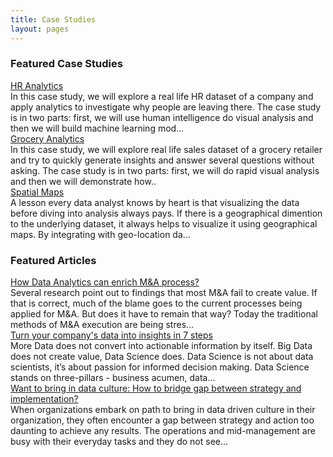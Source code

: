 ```yaml
---
title: Case Studies
layout: pages
---
```


<!--=====================
          Content
======================-->
<section id="content">
  <div class="container">
    <div class="row">
      <div class="col-sm-12">
        <h3>Featured Case Studies</h3>    
      </div>
      <div class="col-sm-4">
        <div class="text2 color1"><a href="hr_analytics.html">
          HR Analytics</a></div>In this case study, we will explore a real life HR dataset of a company and apply 
          analytics to investigate why people are leaving there. The case study is in two parts: first, we will 
          use human intelligence do visual analysis and then we will build machine learning mod...
      </div>
      <div class="col-sm-4">
        <div class="text2 color1"><a href="grocery.html">Grocery Analytics</a></div>
        In this case study, we will explore real life sales dataset of a grocery retailer and try to quickly generate 
        insights and answer several questions without asking. The case study is in two parts: first, we will do rapid 
        visual analysis and then we will demonstrate how..
      </div>
      <div class="col-sm-4">
        <div class="text2 color1"><a href="maps.html">Spatial Maps</a></div>A lesson every data analyst knows by heart is that visualizing the data before diving into analysis always pays. 
		If there is a geographical dimention to the underlying dataset, it always helps to visualize it using geographical maps. 
		By integrating with geo-location da...
      </div>
    </div>
  </div>
  


  <div class="container">
    <div class="row">
      <div class="col-sm-12">
        <h3>Featured Articles</h3>    
      </div>
      <div class="col-sm-4">
        <div class="text2 color1"><a href="mna_process.html">How Data Analytics can enrich M&A process?</a></div>Several research point out to findings that most M&A fail to create value. If that is correct, much of the blame goes to the current processes being applied for M&A. But does it have to remain that way? Today the traditional methods of M&A execution are being stres...
      </div>
      <div class="col-sm-4">
        <div class="text2 color1"><a href="7steps.html">Turn your company's data into insights in 7 steps</a></div>More Data does not convert into actionable information by itself. Big Data does not create value, Data Science does. Data Science is not about data scientists, it’s about passion for informed decision making. Data Science stands on three-pillars - business acumen, data...
      </div>
      <div class="col-sm-4">
        <div class="text2 color1"><a href="data_culture.html">Want to bring in data culture: How to bridge gap between strategy and implementation?</a></div>When organizations embark on path to bring in data driven culture in their organization, they often encounter a gap between strategy and action too daunting to achieve any results. The operations and mid-management are busy with their everyday tasks and they do not see...
      </div>
    </div>
  </div>


</section>
